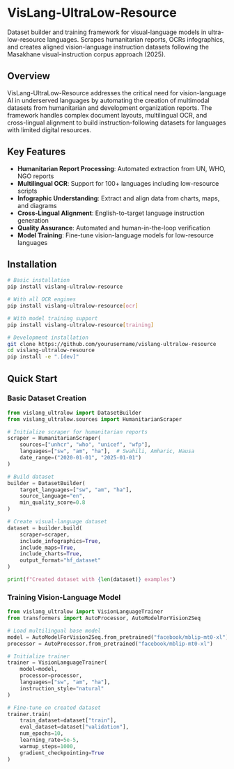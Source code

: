 # VisLang-UltraLow-Resource

Dataset builder and training framework for visual-language models in ultra-low-resource languages. Scrapes humanitarian reports, OCRs infographics, and creates aligned vision-language instruction datasets following the Masakhane visual-instruction corpus approach (2025).

## Overview

VisLang-UltraLow-Resource addresses the critical need for vision-language AI in underserved languages by automating the creation of multimodal datasets from humanitarian and development organization reports. The framework handles complex document layouts, multilingual OCR, and cross-lingual alignment to build instruction-following datasets for languages with limited digital resources.

## Key Features

- **Humanitarian Report Processing**: Automated extraction from UN, WHO, NGO reports
- **Multilingual OCR**: Support for 100+ languages including low-resource scripts
- **Infographic Understanding**: Extract and align data from charts, maps, and diagrams
- **Cross-Lingual Alignment**: English-to-target language instruction generation
- **Quality Assurance**: Automated and human-in-the-loop verification
- **Model Training**: Fine-tune vision-language models for low-resource languages

## Installation

```bash
# Basic installation
pip install vislang-ultralow-resource

# With all OCR engines
pip install vislang-ultralow-resource[ocr]

# With model training support
pip install vislang-ultralow-resource[training]

# Development installation
git clone https://github.com/yourusername/vislang-ultralow-resource
cd vislang-ultralow-resource
pip install -e ".[dev]"
```

## Quick Start

### Basic Dataset Creation

```python
from vislang_ultralow import DatasetBuilder
from vislang_ultralow.sources import HumanitarianScraper

# Initialize scraper for humanitarian reports
scraper = HumanitarianScraper(
    sources=["unhcr", "who", "unicef", "wfp"],
    languages=["sw", "am", "ha"],  # Swahili, Amharic, Hausa
    date_range=("2020-01-01", "2025-01-01")
)

# Build dataset
builder = DatasetBuilder(
    target_languages=["sw", "am", "ha"],
    source_language="en",
    min_quality_score=0.8
)

# Create visual-language dataset
dataset = builder.build(
    scraper=scraper,
    include_infographics=True,
    include_maps=True,
    include_charts=True,
    output_format="hf_dataset"
)

print(f"Created dataset with {len(dataset)} examples")
```

### Training Vision-Language Model

```python
from vislang_ultralow import VisionLanguageTrainer
from transformers import AutoProcessor, AutoModelForVision2Seq

# Load multilingual base model
model = AutoModelForVision2Seq.from_pretrained("facebook/mblip-mt0-xl")
processor = AutoProcessor.from_pretrained("facebook/mblip-mt0-xl")

# Initialize trainer
trainer = VisionLanguageTrainer(
    model=model,
    processor=processor,
    languages=["sw", "am", "ha"],
    instruction_style="natural"
)

# Fine-tune on created dataset
trainer.train(
    train_dataset=dataset["train"],
    eval_dataset=dataset["validation"],
    num_epochs=10,
    learning_rate=5e-5,
    warmup_steps=1000,
    gradient_checkpointing=True
)
